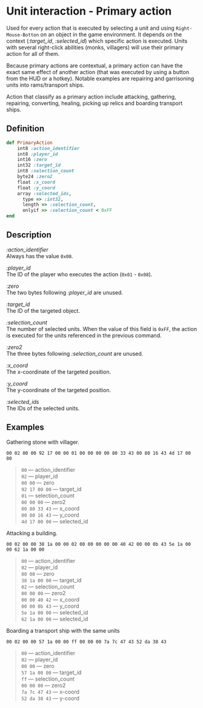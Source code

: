 # Unit interaction - Primary action

Used for every action that is executed by selecting a unit and using `Right-Mouse-Botton` on an object in the game environment. It depends on the context (*:target_id*, *:selected_id*) which specific action is executed. Units with several right-click abilities (monks, villagers) will use their primary action for all of them.

Because primary actions are contextual, a primary action can have the exact same effect of another action (that was executed by using a button from the HUD or a hotkey). Notable examples are repairing and garrisoning units into rams/transport ships.

Action that classify as a primary action include attacking, gathering, repairing, converting, healing, picking up relics and boarding transport ships.

## Definition

```ruby
def PrimaryAction
    int8 :action_identifier
    int8 :player_id
    int16 :zero
    int32 :target_id
    int8 :selection_count
    byte24 :zero2
    float :x_coord
    float :y_coord
    array :selected_ids,
      type => :int32,
      length => :selection_count,
      onlyif => :selection_count < 0xFF
end
```

## Description

*:action_identifier*  
Always has the value `0x00`.

*:player_id*  
The ID of the player who executes the action (`0x01` - `0x08`).

*:zero*  
The two bytes following *:player_id* are unused.

*:target_id*  
The ID of the targeted object.

*:selection_count*  
The number of selected units. When the value of this field is `0xFF`, the action is executed for the units referenced in the previous command.

*:zero2*  
The three bytes following *:selection_count* are unused.

*:x_coord*  
The x-coordinate of the targeted position.

*:y_coord*  
The y-coordinate of the targeted position.

*:selected_ids*  
The IDs of the selected units.

## Examples

Gathering stone with villager.

`00 02 00 00 92 17 00 00 01 00 00 00 00 80 33 43 00 80 16 43 4d 17 00 00`

>`00` &mdash; action_identifier  
>`02` &mdash; player_id  
>`00 00` &mdash; zero  
>`92 17 00 00` &mdash; target_id  
>`01` &mdash; selection_count  
>`00 00 00` &mdash; zero2  
>`00 80 33 43` &mdash; x_coord  
>`00 80 16 43` &mdash; y_coord  
>`4d 17 00 00` &mdash; selected_id  

Attacking a building.

`00 02 00 00 38 1a 00 00 02 00 00 00 00 00 40 42 00 00 0b 43 5e 1a 00 00 62 1a 00 00`

>`00` &mdash; action_identifier  
>`02` &mdash; player_id  
>`00 00` &mdash; zero  
>`38 1a 00 00` &mdash; target_id  
>`02` &mdash; selection_count  
>`00 00 00` &mdash; zero2  
>`00 00 40 42` &mdash; x_coord  
>`00 00 0b 43` &mdash; y_coord  
>`5e 1a 00 00` &mdash; selected_id  
>`62 1a 00 00` &mdash; selected_id

Boarding a transport ship with the same units

`00 02 00 00 57 1a 00 00 ff 00 00 00 7a 7c 47 43 52 da 38 43`

>`00` &mdash; action_identifier  
>`02` &mdash; player_id  
>`00 00` &mdash; zero  
>`57 1a 00 00` &mdash; target_id  
>`ff` &mdash; selection_count  
>`00 00 00` &mdash; zero2  
>`7a 7c 47 43` &mdash; x-coord  
>`52 da 38 43` &mdash; y-coord
